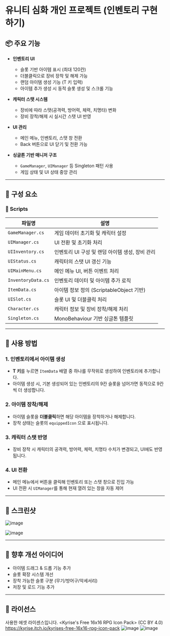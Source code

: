 # 유니티 심화 개인 프로젝트 (인벤토리 구현하기)

## 📦 주요 기능

- **인벤토리 UI**  
  - 슬롯 기반 아이템 표시 (최대 120칸)
  - 더블클릭으로 장비 장착 및 해제 가능
  - 랜덤 아이템 생성 기능 (T 키 입력)
  - 아이템 추가 생성 시 동적 슬롯 생성 및 스크롤 기능

- **캐릭터 스탯 시스템**  
  - 장비에 따라 스탯(공격력, 방어력, 체력, 치명타) 변화
  - 장비 장착/해제 시 실시간 스탯 UI 반영

- **UI 관리**  
  - 메인 메뉴, 인벤토리, 스탯 창 전환
  - Back 버튼으로 UI 닫기 및 전환 가능

- **싱글톤 기반 매니저 구조**  
  - `GameManager`, `UIManager` 등 Singleton 패턴 사용
  - 게임 상태 및 UI 상태 중앙 관리

---

## 🧩 구성 요소

### 📁 Scripts

| 파일명              | 설명 |
|-------------------|------|
| `GameManager.cs`  | 게임 데이터 초기화 및 캐릭터 설정 |
| `UIManager.cs`    | UI 전환 및 초기화 처리 |
| `UIInventory.cs`  | 인벤토리 UI 구성 및 랜덤 아이템 생성, 장비 관리 |
| `UIStatus.cs`     | 캐릭터의 스탯 UI 갱신 기능 |
| `UIMainMenu.cs`   | 메인 메뉴 UI, 버튼 이벤트 처리 |
| `InventoryData.cs`| 인벤토리 데이터 및 아이템 추가 로직 |
| `ItemData.cs`     | 아이템 정보 정의 (ScriptableObject 기반) |
| `UISlot.cs`       | 슬롯 UI 및 더블클릭 처리 |
| `Character.cs`    | 캐릭터 정보 및 장비 장착/해제 처리 |
| `Singleton.cs`    | MonoBehaviour 기반 싱글톤 템플릿 |

---

## 🧪 사용 방법

### 1. 인벤토리에서 아이템 생성
- **T 키**를 누르면 `ItemData` 배열 중 하나를 무작위로 생성하여 인벤토리에 추가합니다.
- 아이템 생성 시, 기본 생성되어 있는 인벤토리의 9칸 슬롯을 넘어가면 동적으로 9칸씩 더 생성합니다.

### 2. 아이템 장착/해제
- 아이템 슬롯을 **더블클릭**하면 해당 아이템을 장착하거나 해제합니다.
- 장착 상태는 슬롯의 `equippedIcon` 으로 표시됩니다.

### 3. 캐릭터 스탯 반영
- 장비 장착 시 캐릭터의 공격력, 방어력, 체력, 치명타 수치가 변경되고, UI에도 반영됩니다.

### 4. UI 전환
- 메인 메뉴에서 버튼을 클릭해 인벤토리 또는 스탯 창으로 진입 가능
- UI 전환 시 `UIManager`를 통해 현재 열려 있는 창을 자동 제어

---

## 📸 스크린샷
![image](https://github.com/user-attachments/assets/2df2a31a-829c-4aaa-b599-72598aa22e4b)

![image](https://github.com/user-attachments/assets/17422c6d-a87d-4d4a-8dd0-f987020ff027)

---

## 🔖 향후 개선 아이디어

- 아이템 드래그 & 드롭 기능 추가
- 슬롯 확장 시스템 개선
- 장착 가능한 슬롯 구분 (무기/방어구/악세서리)
- 저장 및 로드 기능 추가

---

## 📃 라이선스
사용한 에셋 라이센스입니다.
<Kyrise's Free 16x16 RPG Icon Pack>
(CC BY 4.0)
https://kyrise.itch.io/kyrises-free-16x16-rpg-icon-pack
![image](https://github.com/user-attachments/assets/6d535511-34a5-4bc0-9050-6294bc73bed4) ![image](https://github.com/user-attachments/assets/3c9e266f-7345-4066-a978-e7a249e5de3f)

